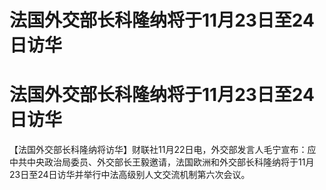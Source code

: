 # 法国外交部长科隆纳将于11月23日至24日访华

# 法国外交部长科隆纳将于11月23日至24日访华

【法国外交部长科隆纳将访华】财联社11月22日电，外交部发言人毛宁宣布：应中共中央政治局委员、外交部长王毅邀请，法国欧洲和外交部长科隆纳将于11月23日至24日访华并举行中法高级别人文交流机制第六次会议。

